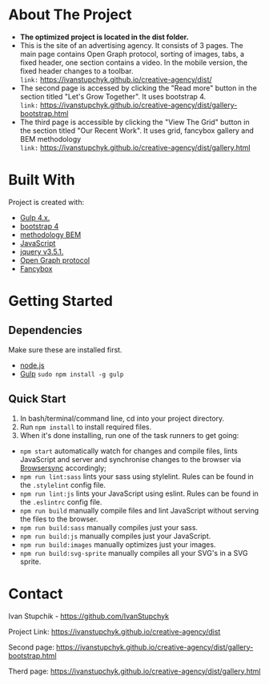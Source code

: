 
About The Project
===========
* **The optimized project is located in the dist folder.**
* This is the site of an advertising agency. It consists of 3 pages. The main page contains Open Graph protocol, sorting of images, tabs, a fixed header, one section contains a video.
In the mobile version, the fixed header changes to a toolbar.  
   `link:` https://ivanstupchyk.github.io/creative-agency/dist/
* The second page is accessed by clicking the "Read more" button in the section titled "Let's Grow Together". It uses bootstrap 4.  
   `link:` https://ivanstupchyk.github.io/creative-agency/dist/gallery-bootstrap.html
* The third page is accessible by clicking the "View The Grid" button in the section titled "Our Recent Work". It uses grid, fancybox gallery and BEM methodology  
   `link:` https://ivanstupchyk.github.io/creative-agency/dist/gallery.html

Built With
==========
Project is created with:
* [Gulp 4.x.](https://gulpjs.com/)
* [bootstrap 4](https://getbootstrap.com/)
* [methodology BEM](https://ru.bem.info/methodology/)
* [JavaScript](https://ru.wikipedia.org/wiki/JavaScript)
* [jquery v3.5.1.](https://jquery.com/)
* [Open Graph protocol](https://ogp.me/)
* [Fancybox](https://fancyapps.com/fancybox/3/)


Getting Started
===============
## Dependencies
Make sure these are installed first.

* [node.js](https://nodejs.org/en/)
* [Gulp](https://gulpjs.com/) `sudo npm install -g gulp`

## Quick Start
1. In bash/terminal/command line, cd into your project directory.
2. Run `npm install` to install required files.
3. When it's done installing, run one of the task runners to get going:
* `npm start` automatically watch for changes and compile files, lints JavaScript and server and synchronise changes to the browser via [Browsersync](https://www.browsersync.io/accordingly) accordingly;
* `npm run lint:sass` lints your sass using stylelint. Rules can be found in the `.stylelint` config file.
* `npm run lint:js` lints your JavaScript using eslint. Rules can be found in the `.eslintrc` config file.
* `npm run build` manually compile files and lint JavaScript without serving the files to the browser.
* `npm run build:sass` manually compiles just your sass.
* `npm run build:js` manually compiles just your JavaScript.
* `npm run build:images` manually optimizes just your images.
* `npm run build:svg-sprite` manually compiles all your SVG's in a SVG sprite.

Contact
======
Ivan Stupchik - https://github.com/IvanStupchyk 

Project Link: https://ivanstupchyk.github.io/creative-agency/dist

Second page: https://ivanstupchyk.github.io/creative-agency/dist/gallery-bootstrap.html

Therd page: https://ivanstupchyk.github.io/creative-agency/dist/gallery.html
